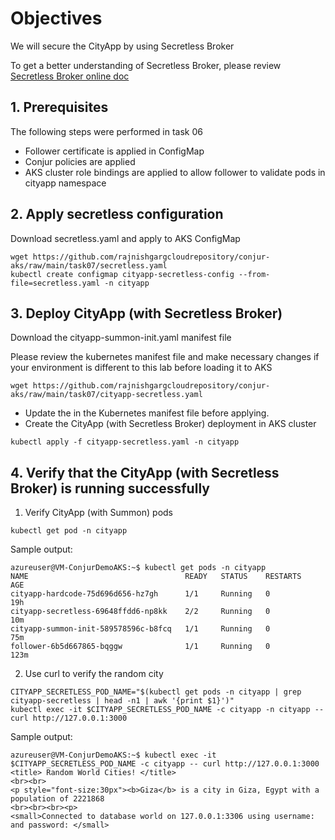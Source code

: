 # Objectives
We will secure the CityApp by using Secretless Broker

To get a better understanding of Secretless Broker, please review [Secretless Broker online doc](https://secretless.io/)

## 1. Prerequisites
The following steps were performed in task 06
- Follower certificate is applied in ConfigMap
- Conjur policies are applied
- AKS cluster role bindings are applied to allow follower to validate pods in cityapp namespace
## 2. Apply secretless configuration
Download secretless.yaml and apply to AKS ConfigMap
```
wget https://github.com/rajnishgargcloudrepository/conjur-aks/raw/main/task07/secretless.yaml
kubectl create configmap cityapp-secretless-config --from-file=secretless.yaml -n cityapp
```
## 3. Deploy CityApp (with Secretless Broker)
Download the cityapp-summon-init.yaml manifest file

Please review the kubernetes manifest file and make necessary changes if your environment is different to this lab before loading it to AKS
```console
wget https://github.com/rajnishgargcloudrepository/conjur-aks/raw/main/task07/cityapp-secretless.yaml
```
- Update the in the Kubernetes manifest file before applying.
- Create the CityApp (with Secretless Broker) deployment in AKS cluster
```console
kubectl apply -f cityapp-secretless.yaml -n cityapp
```
## 4. Verify that the CityApp (with Secretless Broker) is running successfully
1. Verify CityApp (with Summon) pods
```console
kubectl get pod -n cityapp
```
Sample output:
```console
azureuser@VM-ConjurDemoAKS:~$ kubectl get pods -n cityapp
NAME                                   READY   STATUS    RESTARTS   AGE
cityapp-hardcode-75d696d656-hz7gh      1/1     Running   0          19h
cityapp-secretless-69648ffdd6-np8kk    2/2     Running   0          10m
cityapp-summon-init-589578596c-b8fcq   1/1     Running   0          75m
follower-6b5d667865-bqggw              1/1     Running   0          123m
```
2. Use curl to verify the random city
```
CITYAPP_SECRETLESS_POD_NAME="$(kubectl get pods -n cityapp | grep cityapp-secretless | head -n1 | awk '{print $1}')"
kubectl exec -it $CITYAPP_SECRETLESS_POD_NAME -c cityapp -n cityapp -- curl http://127.0.0.1:3000
```
Sample output:
```console
azureuser@VM-ConjurDemoAKS:~$ kubectl exec -it $CITYAPP_SECRETLESS_POD_NAME -c cityapp -- curl http://127.0.0.1:3000
<title> Random World Cities! </title>
<br><br>
<p style="font-size:30px"><b>Giza</b> is a city in Giza, Egypt with a population of 2221868
<br><br><br><p>
<small>Connected to database world on 127.0.0.1:3306 using username:  and password: </small>
```
